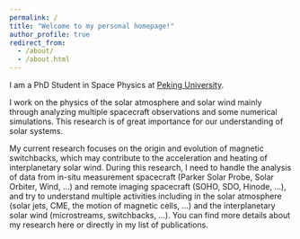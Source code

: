 ```yaml
---
permalink: /
title: "Welcome to my personal homepage!"
author_profile: true
redirect_from: 
  - /about/
  - /about.html
---
```


I am a PhD Student in Space Physics at [Peking University](https://www.pku.edu.cn/). 

I work on the physics of the solar atmosphere and solar wind mainly through analyzing multiple spacecraft observations and some numerical simulations. This research is of great importance for our understanding of solar systems. 

My current research focuses on the origin and evolution of magnetic switchbacks, which may contribute to the acceleration and heating of interplanetary solar wind. During this research, I need to handle the analysis of data from in-situ measurement spacecraft (Parker Solar Probe, Solar Orbiter, Wind, ...) and remote imaging spacecraft (SOHO, SDO, Hinode, ...), and try to understand multiple activities including in the solar atmosphere (solar jets, CME, the motion of magnetic cells, ...) and the interplanetary solar wind (microstreams, switchbacks, ...). You can find more details about my research here or directly in my list of publications.
